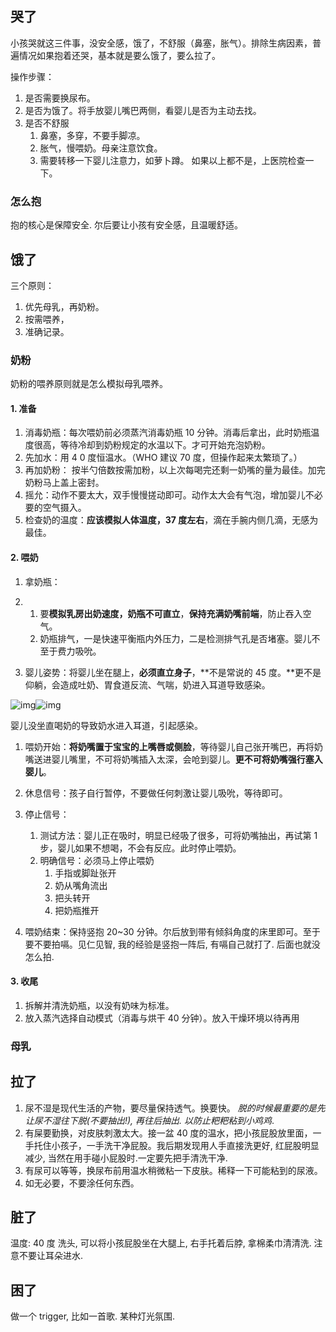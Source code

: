 
## 哭了

小孩哭就这三件事，没安全感，饿了，不舒服（鼻塞，胀气）。排除生病因素，普遍情况如果抱着还哭，基本就是要么饿了，要么拉了。

操作步骤： 

   1. 是否需要换尿布。
   2. 是否为饿了。将手放婴儿嘴巴两侧，看婴儿是否为主动去找。
   3. 是否不舒服
        1. 鼻塞，多穿，不要手脚凉。
        2. 胀气，慢喂奶。母亲注意饮食。
        3. 需要转移一下婴儿注意力，如萝卜蹲。 
        如果以上都不是，上医院检查一下。

### 怎么抱
抱的核心是保障安全. 尔后要让小孩有安全感，且温暖舒适。

## 饿了

三个原则：

1. 优先母乳，再奶粉。
2. 按需喂养，
3. 准确记录。

### 奶粉

奶粉的喂养原则就是怎么模拟母乳喂养。

#### 1. 准备

1. 消毒奶瓶：每次喂奶前必须蒸汽消毒奶瓶 10 分钟。消毒后拿出，此时奶瓶温度很高，等待冷却到奶粉规定的水温以下。才可开始充泡奶粉。
2. 先加水：用 4 0 度恒温水。（WHO 建议 70 度，但操作起来太繁琐了。）
3. 再加奶粉： 按半勺倍数按需加粉，以上次每喝完还剩一奶嘴的量为最佳。加完奶粉马上盖上密封。
4. 摇允：动作不要太大，双手慢慢搓动即可。动作太大会有气泡，增加婴儿不必要的空气摄入。
5. 检查奶的温度：**应该模拟人体温度，37 度左右**，滴在手腕内侧几滴，无感为最佳。

#### 2. 喂奶

1. 拿奶瓶：

1. 1. 要**模拟乳房出奶速度，奶瓶不可直立**，**保持充满奶嘴前端**，防止吞入空气。
   2. 奶瓶排气，一是快速平衡瓶内外压力，二是检测排气孔是否堵塞。婴儿不至于费力吸吮。

1. 婴儿姿势：将婴儿坐在腿上，**必须直立身子**，**不是常说的 45 度。**更不是仰躺，会造成吐奶、胃食道反流、气喘，奶进入耳道导致感染。

![img](https://md4zk.oss-cn-beijing.aliyuncs.com/uPic/1661524589318-256d56f1-f891-4475-90cd-77c47a69f241.png)![img](https://md4zk.oss-cn-beijing.aliyuncs.com/uPic/1661524589318-1708f06a-de68-49c1-a781-69c675b016e9.png)

婴儿没坐直喝奶的导致奶水进入耳道，引起感染。

1. 喂奶开始：**将奶嘴置于宝宝的上嘴唇或侧脸**，等待婴儿自己张开嘴巴，再将奶嘴送进婴儿嘴里，不可将奶嘴插入太深，会呛到婴儿。**更不可将奶嘴强行塞入婴儿**。

2. 休息信号：孩子自行暂停，不要做任何刺激让婴儿吸吮，等待即可。
3. 停止信号：
   1. 测试方法：婴儿正在吸时，明显已经吸了很多，可将奶嘴抽出，再试第 1 步，婴儿如果不想喝，不会有反应。此时停止喂奶。
   2. 明确信号：必须马上停止喂奶
      1. 手指或脚趾张开
      1. 奶从嘴角流出
      1. 把头转开
      1. 把奶瓶推开

4. 喂奶结束：保持竖抱 20~30 分钟。尔后放到带有倾斜角度的床里即可。至于要不要拍嗝。见仁见智, 我的经验是竖抱一阵后, 有嗝自己就打了. 后面也就没怎么拍.

#### 3. 收尾
1. 拆解并清洗奶瓶，以没有奶味为标准。
2. 放入蒸汽选择自动模式（消毒与烘干 40 分钟）。放入干燥环境以待再用

### 母乳


## 拉了

1. 尿不湿是现代生活的产物，要尽量保持透气。换要快。 *脱的时候最重要的是先让尿不湿往下脱(不要抽出!), 再往后抽出. 以防止粑粑粘到小鸡鸡*. 
2. 有屎要勤换，对皮肤刺激太大。接一盆 40 度的温水，把小孩屁股放里面，一手托住小孩子，一手洗干净屁股。我后期发现用人手直接洗更好, 红屁股明显减少, 当然在用手碰小屁股时.一定要先把手清洗干净.
3. 有尿可以等等，换尿布前用温水稍微粘一下皮肤。稀释一下可能粘到的尿液。
3. 如无必要，不要涂任何东西。

## 脏了
温度: 40 度
洗头, 可以将小孩屁股坐在大腿上, 右手托着后脖, 拿棉柔巾清清洗. 注意不要让耳朵进水.


## 困了
做一个 trigger, 比如一首歌. 某种灯光氛围. 
